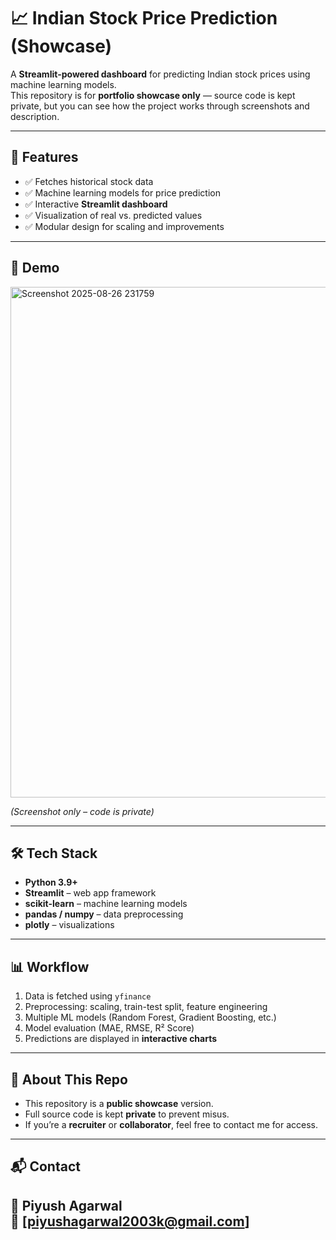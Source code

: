# 📈 Indian Stock Price Prediction (Showcase)

A **Streamlit-powered dashboard** for predicting Indian stock prices using machine learning models.  
This repository is for **portfolio showcase only** — source code is kept private, but you can see how the project works through screenshots and description.

---

## 🚀 Features
- ✅ Fetches historical stock data  
- ✅ Machine learning models for price prediction  
- ✅ Interactive **Streamlit dashboard**  
- ✅ Visualization of real vs. predicted values  
- ✅ Modular design for scaling and improvements  

---

## 📸 Demo
<img width="1880" height="817" alt="Screenshot 2025-08-26 231759" src="https://github.com/user-attachments/assets/ccf13cb4-be0f-466d-badd-6ec13c4ecfbd" />

*(Screenshot only – code is private)*

---

## 🛠️ Tech Stack
- **Python 3.9+**
- **Streamlit** – web app framework  
- **scikit-learn** – machine learning models  
- **pandas / numpy** – data preprocessing  
- **plotly** – visualizations  

---

## 📊 Workflow
1. Data is fetched using `yfinance`  
2. Preprocessing: scaling, train-test split, feature engineering  
3. Multiple ML models (Random Forest, Gradient Boosting, etc.)  
4. Model evaluation (MAE, RMSE, R² Score)  
5. Predictions are displayed in **interactive charts**  

---

## 📌 About This Repo
- This repository is a **public showcase** version.  
- Full source code is kept **private** to prevent misus.  
- If you’re a **recruiter** or **collaborator**, feel free to contact me for access.  

---

## 📬 Contact
👤 **Piyush Agarwal**  
📧 [piyushagarwal2003k@gmail.com]  
---
